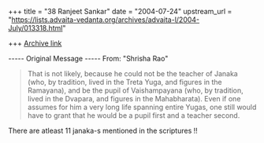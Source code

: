 +++
title = "38 Ranjeet Sankar"
date = "2004-07-24"
upstream_url = "https://lists.advaita-vedanta.org/archives/advaita-l/2004-July/013318.html"

+++
[Archive link](https://lists.advaita-vedanta.org/archives/advaita-l/2004-July/013318.html)


----- Original Message -----
From: "Shrisha Rao" <shrao at nyx.net>
> That is not likely, because he could not be the teacher of Janaka (who, by
> tradition, lived in the Treta Yuga, and figures in the Ramayana), and be
> the pupil of Vaishampayana (who, by tradition, lived in the Dvapara, and
> figures in the Mahabharata).  Even if one assumes for him a very long life
> spanning entire Yugas, one still would have to grant that he would be a
> pupil first and a teacher second.


There are atleast 11 janaka-s mentioned in the scriptures !!


